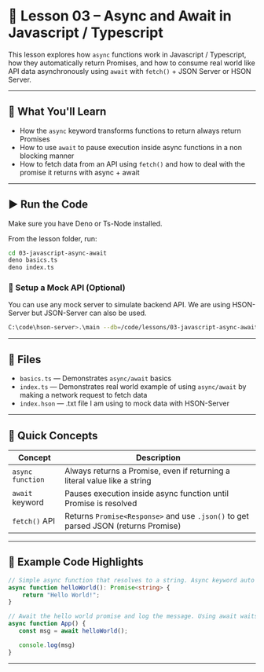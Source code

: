 # 📘 Lesson 03 – Async and Await in Javascript / Typescript

This lesson explores how `async` functions work in Javascript / Typescript, how they automatically return Promises, and how to consume real world like API data asynchronously using `await` with `fetch()` + JSON Server or HSON Server.

---

## 🔹 What You'll Learn

- How the `async` keyword transforms functions to return always return Promises
- How to use `await` to pause execution inside async functions in a non blocking manner
- How to fetch data from an API using `fetch()` and how to deal with the promise it returns with async + await

---

## ▶️ Run the Code

Make sure you have Deno or Ts-Node installed. 

From the lesson folder, run:

```bash
cd 03-javascript-async-await
deno basics.ts
deno index.ts
```

### 🧪 Setup a Mock API (Optional)

You can use any mock server to simulate backend API. We are using HSON-Server but JSON-Server can also be used.
```bash
C:\code\hson-server>.\main --db=/code/lessons/03-javascript-async-await/index.hson --live-reload --verbose --log-level=Info
```

---

## 📁 Files

- `basics.ts` — Demonstrates `async/await` basics
- `index.ts` — Demonstrates real world example of using `async/await` by making a network request to fetch data
- `index.hson` — .txt file I am using to mock data with HSON-Server


---

## 🧠 Quick Concepts

| Concept                | Description                                                                              |
|------------------------|------------------------------------------------------------------------------------------|
| `async function`       | Always returns a Promise, even if returning a literal value like a string                |
| `await` keyword        | Pauses execution inside async function until Promise is resolved                         |
| `fetch()` API          | Returns `Promise<Response>` and use `.json()` to get parsed JSON (returns Promise<any>)  |

---

## 📌 Example Code Highlights

```ts
// Simple async function that resolves to a string. Async keyword auto makes this return a Promise
async function helloWorld(): Promise<string> {
    return "Hello World!";
}

// Await the hello world promise and log the message. Using await waits until promise resolves
async function App() {
   const msg = await helloWorld();

   console.log(msg)
}
```

---
